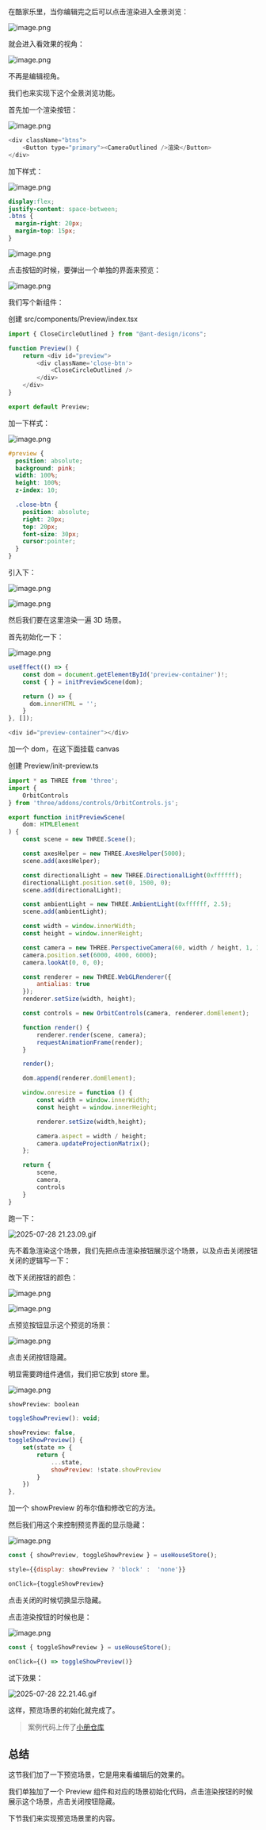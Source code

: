在酷家乐里，当你编辑完之后可以点击渲染进入全景浏览：

![image.png](https://p1-juejin.byteimg.com/tos-cn-i-k3u1fbpfcp/4c4d241663384d3b958c1f024f3102a2~tplv-k3u1fbpfcp-jj-mark:0:0:0:0:q75.image#?w=2826&h=1436&s=2266700&e=png&b=f2f4f5)

就会进入看效果的视角：

![image.png](https://p3-juejin.byteimg.com/tos-cn-i-k3u1fbpfcp/28fb94f3d578477ea2724906305a7988~tplv-k3u1fbpfcp-jj-mark:0:0:0:0:q75.image#?w=2832&h=1436&s=2195494&e=png&b=d0cbca)

不再是编辑视角。

我们也来实现下这个全景浏览功能。

首先加一个渲染按钮：


![image.png](https://p6-juejin.byteimg.com/tos-cn-i-k3u1fbpfcp/529ef89d3978462fa969adc45a2ce184~tplv-k3u1fbpfcp-jj-mark:0:0:0:0:q75.image#?w=1304&h=646&s=120706&e=png&b=1f1f1f)

```javascript
<div className="btns">
    <Button type="primary"><CameraOutlined />渲染</Button>
</div>
```
加下样式：


![image.png](https://p9-juejin.byteimg.com/tos-cn-i-k3u1fbpfcp/048a99831dd144dcae89731c5ec35768~tplv-k3u1fbpfcp-jj-mark:0:0:0:0:q75.image#?w=940&h=770&s=94612&e=png&b=1f1f1f)

```scss
display:flex;
justify-content: space-between;
.btns {
  margin-right: 20px;
  margin-top: 15px;
}
```


![image.png](https://p9-juejin.byteimg.com/tos-cn-i-k3u1fbpfcp/effdb2341ce54ac0b373ba6698d3e847~tplv-k3u1fbpfcp-jj-mark:0:0:0:0:q75.image#?w=2778&h=1456&s=885623&e=png&b=b2d8e6)

点击按钮的时候，要弹出一个单独的界面来预览：

![image.png](https://p3-juejin.byteimg.com/tos-cn-i-k3u1fbpfcp/28fb94f3d578477ea2724906305a7988~tplv-k3u1fbpfcp-jj-mark:0:0:0:0:q75.image#?w=2832&h=1436&s=2195494&e=png&b=d0cbca)

我们写个新组件：

创建 src/components/Preview/index.tsx

```javascript
import { CloseCircleOutlined } from "@ant-design/icons";

function Preview() {
    return <div id="preview">
        <div className='close-btn'>
            <CloseCircleOutlined />
        </div>
    </div>
}

export default Preview;
```
加一下样式：


![image.png](https://p3-juejin.byteimg.com/tos-cn-i-k3u1fbpfcp/f97e74d4268c4fefad08727cf7e29487~tplv-k3u1fbpfcp-jj-mark:0:0:0:0:q75.image#?w=794&h=922&s=102993&e=png&b=1f1f1f)

```css
#preview {
  position: absolute;
  background: pink;
  width: 100%;
  height: 100%;
  z-index: 10;

  .close-btn {
    position: absolute;
    right: 20px;
    top: 20px;
    font-size: 30px;
    cursor:pointer;
  }
}
```

引入下：

![image.png](https://p9-juejin.byteimg.com/tos-cn-i-k3u1fbpfcp/ac4703596e4b412197205a2ba835a741~tplv-k3u1fbpfcp-jj-mark:0:0:0:0:q75.image#?w=1220&h=1178&s=163436&e=png&b=1f1f1f)

![image.png](https://p9-juejin.byteimg.com/tos-cn-i-k3u1fbpfcp/1bc45281346748248b6a70d5b23dcf52~tplv-k3u1fbpfcp-jj-mark:0:0:0:0:q75.image#?w=2858&h=1502&s=82501&e=png&b=ffc0ca)

然后我们要在这里渲染一遍 3D 场景。

首先初始化一下：

![image.png](https://p6-juejin.byteimg.com/tos-cn-i-k3u1fbpfcp/eeac72e519ae443cbb737d9928d15619~tplv-k3u1fbpfcp-jj-mark:0:0:0:0:q75.image#?w=1350&h=1084&s=178981&e=png&b=1f1f1f)

```javascript
useEffect(() => {
    const dom = document.getElementById('preview-container')!;
    const { } = initPreviewScene(dom);

    return () => {
      dom.innerHTML = '';
    }
}, []);
```
```javascript
<div id="preview-container"></div>
```
加一个 dom，在这下面挂载 canvas

创建 Preview/init-preview.ts

```javascript
import * as THREE from 'three';
import {
    OrbitControls
} from 'three/addons/controls/OrbitControls.js';

export function initPreviewScene(
    dom: HTMLElement
) {
    const scene = new THREE.Scene();

    const axesHelper = new THREE.AxesHelper(5000);
    scene.add(axesHelper);

    const directionalLight = new THREE.DirectionalLight(0xffffff);
    directionalLight.position.set(0, 1500, 0);
    scene.add(directionalLight);

    const ambientLight = new THREE.AmbientLight(0xffffff, 2.5);
    scene.add(ambientLight);

    const width = window.innerWidth;
    const height = window.innerHeight;

    const camera = new THREE.PerspectiveCamera(60, width / height, 1, 100000);
    camera.position.set(6000, 4000, 6000);
    camera.lookAt(0, 0, 0);

    const renderer = new THREE.WebGLRenderer({
        antialias: true
    });
    renderer.setSize(width, height);

    const controls = new OrbitControls(camera, renderer.domElement);

    function render() {
        renderer.render(scene, camera);
        requestAnimationFrame(render);
    }

    render();

    dom.append(renderer.domElement);

    window.onresize = function () {
        const width = window.innerWidth;
        const height = window.innerHeight;

        renderer.setSize(width,height);

        camera.aspect = width / height;
        camera.updateProjectionMatrix();
    };

    return {
        scene,
        camera,
        controls
    }
}
```
跑一下：

![2025-07-28 21.23.09.gif](https://p1-juejin.byteimg.com/tos-cn-i-k3u1fbpfcp/adaa62988c444e74b8d5428c1711e199~tplv-k3u1fbpfcp-jj-mark:0:0:0:0:q75.image#?w=2736&h=1534&s=194022&e=gif&f=24&b=000000)

先不着急渲染这个场景，我们先把点击渲染按钮展示这个场景，以及点击关闭按钮关闭的逻辑写一下：

改下关闭按钮的颜色：

![image.png](https://p6-juejin.byteimg.com/tos-cn-i-k3u1fbpfcp/503079698b294f7ca7d55bdd1c97905a~tplv-k3u1fbpfcp-jj-mark:0:0:0:0:q75.image#?w=706&h=732&s=87423&e=png&b=1f1f1f)

![image.png](https://p1-juejin.byteimg.com/tos-cn-i-k3u1fbpfcp/5d47c0aa9f8f4f899356529463e1d36f~tplv-k3u1fbpfcp-jj-mark:0:0:0:0:q75.image#?w=1592&h=844&s=30340&e=png&b=000000)

点预览按钮显示这个预览的场景：

![image.png](https://p3-juejin.byteimg.com/tos-cn-i-k3u1fbpfcp/9345dcc03966459fbda60adb32a227a5~tplv-k3u1fbpfcp-jj-mark:0:0:0:0:q75.image#?w=1808&h=1138&s=471135&e=png&b=afd9e6)

点击关闭按钮隐藏。

明显需要跨组件通信，我们把它放到 store 里。


![image.png](https://p1-juejin.byteimg.com/tos-cn-i-k3u1fbpfcp/130b3565b74a4a068c8809171901a048~tplv-k3u1fbpfcp-jj-mark:0:0:0:0:q75.image#?w=1710&h=1338&s=244430&e=png&b=1f1f1f)

```javascript
showPreview: boolean
```
```javascript
toggleShowPreview(): void;
```
```javascript
showPreview: false,
toggleShowPreview() {
    set(state => {
        return {
            ...state,
            showPreview: !state.showPreview
        }
    })
},
```
加一个 showPreview 的布尔值和修改它的方法。

然后我们用这个来控制预览界面的显示隐藏：

![image.png](https://p6-juejin.byteimg.com/tos-cn-i-k3u1fbpfcp/313580b45b4342a0a9903c4f7b5809da~tplv-k3u1fbpfcp-jj-mark:0:0:0:0:q75.image#?w=1572&h=1170&s=237776&e=png&b=1f1f1f)

```javascript
const { showPreview, toggleShowPreview } = useHouseStore();
```
```javascript
style={{display: showPreview ? 'block' :  'none'}}
```
```javascript
onClick={toggleShowPreview}
```
点击关闭的时候切换显示隐藏。

点击渲染按钮的时候也是：

![image.png](https://p1-juejin.byteimg.com/tos-cn-i-k3u1fbpfcp/6188810cdc624a63b422394861255976~tplv-k3u1fbpfcp-jj-mark:0:0:0:0:q75.image#?w=1626&h=890&s=167791&e=png&b=1f1f1f)

```javascript
const { toggleShowPreview } = useHouseStore();
```
```javascript
onClick={() => toggleShowPreview()}
```

试下效果：


![2025-07-28 22.21.46.gif](https://p9-juejin.byteimg.com/tos-cn-i-k3u1fbpfcp/24606f6379bf47a4bd43ddcfa5bd6fc3~tplv-k3u1fbpfcp-jj-mark:0:0:0:0:q75.image#?w=2820&h=1540&s=2111280&e=gif&f=36&b=acd4e3)

这样，预览场景的初始化就完成了。

>案例代码上传了[小册仓库](https://github.com/QuarkGluonPlasma/threejs-course-code/tree/main/home-decoration-editor)

## 总结

这节我们加了一下预览场景，它是用来看编辑后的效果的。

我们单独加了一个 Preview 组件和对应的场景初始化代码，点击渲染按钮的时候展示这个场景，点击关闭按钮隐藏。

下节我们来实现预览场景里的内容。
